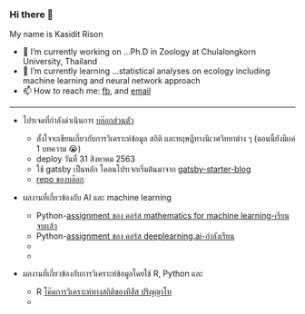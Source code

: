 ### Hi there 👋

My name is Kasidit Rison
- 🔭 I’m currently working on ...Ph.D in Zoology at Chulalongkorn University, Thailand
- 🌱 I’m currently learning ...statistical analyses on ecology including machine learning and neural network approach
- 📫 How to reach me: [fb](https://www.facebook.com/kasiditrison/), and [email](r.kasidit@outlook.com)
---

- โปรเจดที่กำลังดำเนินการ
  [บล๊อกส่วนตัว](https://r-kasidit.netlify.app/)
    - ตั้งใจจะเขียนเกี่ยวกับการวิเคราะห์ข้อมูล สถิติ และทฤษฏีทางนิเวศวิทยาต่าง ๆ (ตอนนี้ยังมีเเค่ 1 บทความ :sob:)
    - deploy วันที่ 31 สิงหาคม 2563
    - ใช้ gatsby เป็นหลัก โคลนโปรเจกเริ่มต้นมาจาก [gatsby-starter-blog](https://jamstackthemes.dev/theme/gatsby-starter-blog/)
    - [repo ของบล๊อก](https://github.com/r-kasidit/r-kasidit-blog)
   
 - ผลงานที่เกี่ยวข้องกับ AI และ machine learning
    - Python-[assignment ของ คอร์ส mathematics for machine learning-เรียนจบเเล้ว](https://github.com/r-kasidit/mathematics-for-machine-learning)
    - Python-[assignment ของ คอร์ส deeplearning.ai-กำลังเรียน](https://github.com/r-kasidit/deeplearning.ai-coursera)
    -
    -
  
 - ผลงานที่เกี่ยวข้องกับการวิเคราะห์ข้อมูลโดยใช้ R, Python และ
    - R [โค๊ดการวิเคราะห์ทางสถิติของทีสีส ปริญญาโท](https://github.com/r-kasidit/R-code-in-Msc)
    - 

